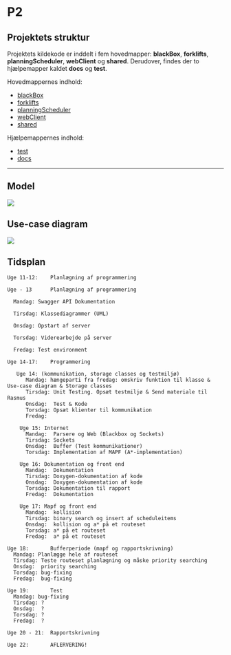 # P2

## Projektets struktur 
Projektets kildekode er inddelt i fem hovedmapper: **blackBox**, **forklifts**, **planningScheduler**, **webClient** og **shared**.
Derudover, findes der to hjælpemapper kaldet **docs** og **test**. 

Hovedmappernes indhold:
- [blackBox](./src/blackBox/)
- [forklifts](./src/forklifts/)
- [planningScheduler](./src/planningScheduler/)
- [webClient](./src/webClient/)
- [shared](./src/shared/)

Hjælpemappernes indhold:
- [test](./test/)
- [docs](./docs/)

---

## Model
![](./docs/media/model.png)

## Use-case diagram
![](./docs/media/Use_case_diagram.png)

## Tidsplan
```
Uge 11-12:    Planlægning af programmering

Uge - 13      Planlægning af programmering

  Mandag: Swagger API Dokumentation

  Tirsdag: Klassediagrammer (UML)

  Onsdag: Opstart af server

  Torsdag: Viderearbejde på server

  Fredag: Test environment

Uge 14-17:    Programmering

   Uge 14: (kommunikation, storage classes og testmiljø)
      Mandag: hængeparti fra fredag: omskriv funktion til klasse & Use-case diagram & Storage classes
      Tirsdag: Unit Testing. Opsæt testmiljø & Send materiale til Rasmus
      Onsdag:  Test & Kode
      Torsdag: Opsæt klienter til kommunikation
      Fredag: 
    
    Uge 15: Internet
      Mandag:  Parsere og Web (Blackbox og Sockets)
      Tirsdag: Sockets
      Onsdag:  Buffer (Test kommunikationer)
      Torsdag: Implementation af MAPF (A*-implementation) 

    Uge 16: Dokumentation og front end
      Mandag:  Dokumentation
      Tirsdag: Doxygen-dokumentation af kode
      Onsdag:  Doxygen-dokumentation af kode
      Torsdag: Dokumentation til rapport
      Fredag:  Dokumentation

    Uge 17: Mapf og front end
      Mandag:  kollision
      Tirsdag: binary search og insert af scheduleitems
      Onsdag:  kollision og a* på et routeset
      Torsdag: a* på et routeset
      Fredag:  a* på et routeset

Uge 18:       Bufferperiode (mapf og rapportskrivning)
  Mandag: Planlægge hele af routeset
  Tirsdag: Teste routeset planlægning og måske priority searching
  Onsdag:  priority searching
  Torsdag: bug-fixing
  Fredag:  bug-fixing

Uge 19:       Test
  Mandag: bug-fixing
  Tirsdag: ?
  Onsdag:  ?
  Torsdag: ?
  Fredag:  ?

Uge 20 - 21:  Rapportskrivning

Uge 22:       AFLERVERING!
```
